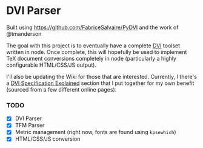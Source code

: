 # DVI Parser

Built using https://github.com/FabriceSalvaire/PyDVI and the work of @tmanderson

The goal with this project is to eventually have a complete [DVI](https://en.wikipedia.org/wiki/Device_independent_file_format) toolset
written in node. Once complete, this will hopefully be used to implement
TeX document conversions completely in node (particularly a highly configurable
HTML/CSS/JS output).

I'll also be updating the Wiki for those that are interested. Currently, I there's
a [DVI Specification Explained](https://github.com/tmanderson/dvi-parser/wiki/DVI-Specification-Explained) section that I
put together for my own benefit (sourced from a few different online pages).

### TODO

- [x] DVI Parser
- [X] TFM Parser
- [X] Metric management (right now, fonts are found using `kpsewhich`)
- [X] HTML/CSS/JS conversion
